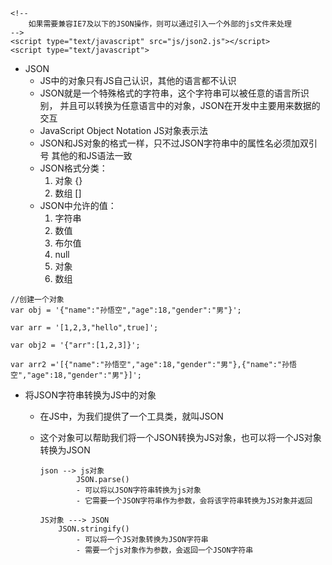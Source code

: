 ```
<!--
	如果需要兼容IE7及以下的JSON操作，则可以通过引入一个外部的js文件来处理
-->
<script type="text/javascript" src="js/json2.js"></script>
<script type="text/javascript">
```

- JSON
	- JS中的对象只有JS自己认识，其他的语言都不认识
	- JSON就是一个特殊格式的字符串，这个字符串可以被任意的语言所识别，
		并且可以转换为任意语言中的对象，JSON在开发中主要用来数据的交互
	- JavaScript Object Notation JS对象表示法
	- JSON和JS对象的格式一样，只不过JSON字符串中的属性名必须加双引号
		其他的和JS语法一致
	- JSON格式分类：
		1. 对象 {}
		2. 数组 []
	- JSON中允许的值：
		1. 字符串
		2. 数值
		3. 布尔值
		4. null
		5. 对象
		6. 数组

```
//创建一个对象
var obj = '{"name":"孙悟空","age":18,"gender":"男"}';

var arr = '[1,2,3,"hello",true]';

var obj2 = '{"arr":[1,2,3]}';

var arr2 ='[{"name":"孙悟空","age":18,"gender":"男"},{"name":"孙悟空","age":18,"gender":"男"}]';
```

- 将JSON字符串转换为JS中的对象
	- 在JS中，为我们提供了一个工具类，就叫JSON
	- 这个对象可以帮助我们将一个JSON转换为JS对象，也可以将一个JS对象转换为JSON

		```
		json --> js对象
				JSON.parse()
				- 可以将以JSON字符串转换为js对象
				- 它需要一个JSON字符串作为参数，会将该字符串转换为JS对象并返回
		```
		```
		JS对象 ---> JSON
			JSON.stringify()
				- 可以将一个JS对象转换为JSON字符串
				- 需要一个js对象作为参数，会返回一个JSON字符串
		```
	
